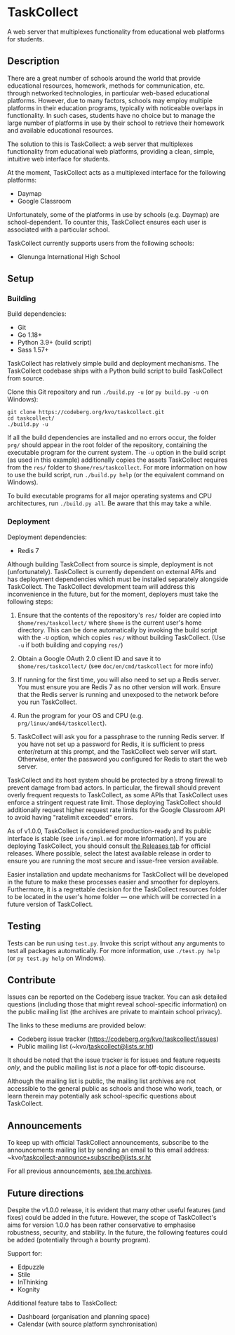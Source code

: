 # TaskCollect
A web server that multiplexes functionality from educational web platforms for students.

## Description

There are a great number of schools around the world that provide educational resources, homework, methods for communication, etc. through networked technologies, in particular web-based educational platforms. However, due to many factors, schools may employ multiple platforms in their education programs, typically with noticeable overlaps in functionality. In such cases, students have no choice but to manage the large number of platforms in use by their school to retrieve their homework and available educational resources.

The solution to this is TaskCollect: a web server that multiplexes functionality from educational web platforms, providing a clean, simple, intuitive web interface for students.

At the moment, TaskCollect acts as a multiplexed interface for the following platforms:
  * Daymap
  * Google Classroom

Unfortunately, some of the platforms in use by schools (e.g. Daymap) are school-dependent. To counter this, TaskCollect ensures each user is associated with a particular school.

TaskCollect currently supports users from the following schools:
  * Glenunga International High School

## Setup

### Building
Build dependencies:
  * Git
  * Go 1.18+
  * Python 3.9+ (build script)
  * Sass 1.57+

TaskCollect has relatively simple build and deployment mechanisms. The TaskCollect codebase ships with a Python build script to build TaskCollect from source.

Clone this Git repository and run `./build.py -u` (or `py build.py -u` on Windows):

```
git clone https://codeberg.org/kvo/taskcollect.git
cd taskcollect/
./build.py -u
```

If all the build dependencies are installed and no errors occur, the folder `prg/` should appear in the root folder of the repository, containing the executable program for the current system. The `-u` option in the build script (as used in this example) additionally copies the assets TaskCollect requires from the `res/` folder to `$home/res/taskcollect`. For more information on how to use the build script, run `./build.py help` (or the equivalent command on Windows).

To build executable programs for all major operating systems and CPU architectures, run `./build.py all`. Be aware that this may take a while.

### Deployment

Deployment dependencies:
  * Redis 7

Although building TaskCollect from source is simple, deployment is not (unfortunately). TaskCollect is currently dependent on external APIs and has deployment dependencies which must be installed separately alongside TaskCollect. The TaskCollect development team will address this inconvenience in the future, but for the moment, deployers must take the following steps:

  1. Ensure that the contents of the repository's `res/` folder are copied into `$home/res/taskcollect/` where `$home` is the current user's home directory. This can be done automatically by invoking the build script with the `-U` option, which copies `res/` without building TaskCollect. (Use `-u` if both building and copying `res/`)

  2. Obtain a Google OAuth 2.0 client ID and save it to `$home/res/taskcollect/` (see `doc/en/cmd/taskcollect` for more info)

  3. If running for the first time, you will also need to set up a Redis server. You must ensure you are Redis 7 as no other version will work. Ensure that the Redis server is running and unexposed to the network before you run TaskCollect.

  4. Run the program for your OS and CPU (e.g. `prg/linux/amd64/taskcollect`).

  5. TaskCollect will ask you for a passphrase to the running Redis server. If you have not set up a password for Redis, it is sufficient to press enter/return at this prompt, and the TaskCollect web server will start. Otherwise, enter the password you configured for Redis to start the web server.

TaskCollect and its host system should be protected by a strong firewall to prevent damage from bad actors. In particular, the firewall should prevent overly frequent requests to TaskCollect, as some APIs that TaskCollect uses enforce a stringent request rate limit. Those deploying TaskCollect should additionally request higher request rate limits for the Google Classroom API to avoid having "ratelimit exceeded" errors.

As of v1.0.0, TaskCollect is considered production-ready and its public interface is stable (see `info/impl.md` for more information). If you are deploying TaskCollect, you should consult [the Releases tab](https://codeberg.org/kvo/taskcollect/releases) for official releases. Where possible, select the latest available release in order to ensure you are running the most secure and issue-free version available.

Easier installation and update mechanisms for TaskCollect will be developed in the future to make these processes easier and smoother for deployers. Furthermore, it is a regrettable decision for the TaskCollect resources folder to be located in the user's home folder — one which will be corrected in a future version of TaskCollect.

## Testing

Tests can be run using `test.py`. Invoke this script without any arguments to test all packages automatically. For more information, use `./test.py help` (or `py test.py help` on Windows).

## Contribute

Issues can be reported on the Codeberg issue tracker. You can ask detailed questions (including those that might reveal school-specific information) on the public mailing list (the archives are private to maintain school privacy).

The links to these mediums are provided below:

  * Codeberg issue tracker (https://codeberg.org/kvo/taskcollect/issues)
  * Public mailing list (~kvo/taskcollect@lists.sr.ht)

It should be noted that the issue tracker is for issues and feature requests *only*, and the public mailing list is *not* a place for off-topic discourse.

Although the mailing list is public, the mailing list archives are not accessible to the general public as schools and those who work, teach, or learn therein may potentially ask school-specific questions about TaskCollect.

## Announcements

To keep up with official TaskCollect announcements, subscribe to the announcements mailing list by sending an email to this email address: ~kvo/taskcollect-announce+subscribe@lists.sr.ht

For all previous announcements, [see the archives][1].

## Future directions

Despite the v1.0.0 release, it is evident that many other useful features (and fixes) could be added in the future. However, the scope of TaskCollect's aims for version 1.0.0 has been rather conservative to emphasise robustness, security, and stability. In the future, the following features could be added (potentially through a bounty program).

Support for:

  * Edpuzzle
  * Stile
  * InThinking
  * Kognity

Additional feature tabs to TaskCollect:

  * Dashboard (organisation and planning space)
  * Calendar (with source platform synchronisation)


[1]: https://lists.sr.ht/~kvo/taskcollect-announce
